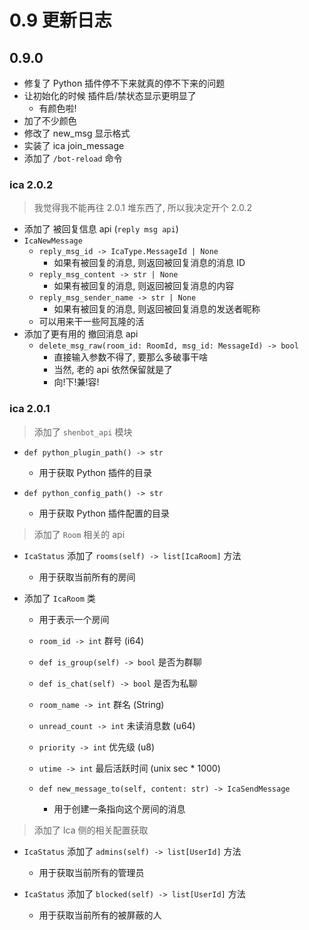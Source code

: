 # 0.9 更新日志

## 0.9.0

- 修复了 Python 插件停不下来就真的停不下来的问题
- 让初始化的时候 插件启/禁状态显示更明显了
  - 有颜色啦!
- 加了不少颜色
- 修改了 new_msg 显示格式
- 实装了 ica join_message
- 添加了 `/bot-reload` 命令

### ica 2.0.2

> 我觉得我不能再往 2.0.1 堆东西了, 所以我决定开个 2.0.2

- 添加了 被回复信息 api (`reply msg api`)
- `IcaNewMessage`
  - `reply_msg_id -> IcaType.MessageId | None`
    - 如果有被回复的消息, 则返回被回复消息的消息 ID
  - `reply_msg_content -> str | None`
    - 如果有被回复的消息, 则返回被回复消息的内容
  - `reply_msg_sender_name -> str | None`
    - 如果有被回复的消息, 则返回被回复消息的发送者昵称
  - 可以用来干一些阿瓦隆的活
- 添加了更有用的 撤回消息 api
  - `delete_msg_raw(room_id: RoomId, msg_id: MessageId) -> bool`
    - 直接输入参数不得了, 要那么多破事干啥
    - 当然, 老的 api 依然保留就是了
    - 向!下!兼!容!

### ica 2.0.1

> 添加了 `shenbot_api` 模块

- `def python_plugin_path() -> str`
  - 用于获取 Python 插件的目录

- `def python_config_path() -> str`
  - 用于获取 Python 插件配置的目录

> 添加了 `Room` 相关的 api

- `IcaStatus` 添加了 `rooms(self) -> list[IcaRoom]` 方法
  - 用于获取当前所有的房间

- 添加了 `IcaRoom` 类
  - 用于表示一个房间
  - `room_id -> int` 群号 (i64)

  - `def is_group(self) -> bool` 是否为群聊
  - `def is_chat(self) -> bool` 是否为私聊

  - `room_name -> int` 群名 (String)
  - `unread_count -> int` 未读消息数 (u64)
  - `priority -> int` 优先级 (u8)
  - `utime -> int` 最后活跃时间 (unix sec * 1000)

  - `def new_message_to(self, content: str) -> IcaSendMessage`
    - 用于创建一条指向这个房间的消息

> 添加了 Ica 侧的相关配置获取

- `IcaStatus` 添加了 `admins(self) -> list[UserId]` 方法
  - 用于获取当前所有的管理员

- `IcaStatus` 添加了 `blocked(self) -> list[UserId]` 方法
  - 用于获取当前所有的被屏蔽的人
